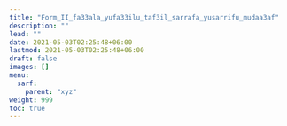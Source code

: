 ```yaml
---
title: "Form_II_fa33ala_yufa33ilu_taf3il_sarrafa_yusarrifu_mudaa3af"
description: ""
lead: ""
date: 2021-05-03T02:25:48+06:00
lastmod: 2021-05-03T02:25:48+06:00
draft: false
images: []
menu: 
  sarf:
    parent: "xyz"
weight: 999
toc: true
---
```



